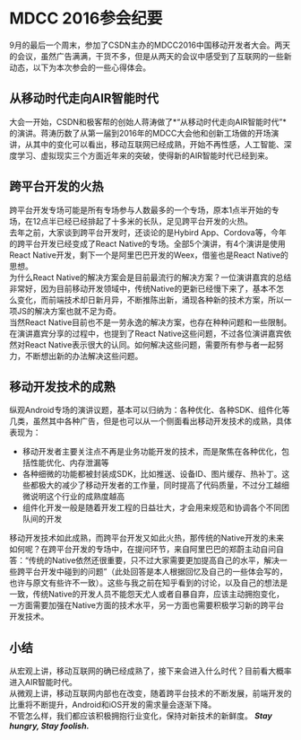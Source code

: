 # MDCC 2016参会纪要
9月的最后一个周末，参加了CSDN主办的MDCC2016中国移动开发者大会。两天的会议，虽然广告满满，干货不多，但是从两天的会议中感受到了互联网的一些新动态，以下为本次参会的一些心得体会。
## 从移动时代走向AIR智能时代
大会一开始，CSDN和极客帮的创始人蒋涛做了*“从移动时代走向AIR智能时代”* 的演讲。蒋涛历数了从第一届到2016年的MDCC大会他和创新工场做的开场演讲，从其中的变化可以看出，移动互联网已经成熟，开始不再性感，人工智能、深度学习、虚拟现实三个方面近年来的突破，使得新的AIR智能时代已经到来。 
<br>
## 跨平台开发的火热
跨平台开发专场可能是所有专场参与人数最多的一个专场，原本1点半开始的专场，在12点半已经已经排起了十多米的长队，足见跨平台开发的火热。
<br>
去年之前，大家谈到跨平台开发时，还谈论的是Hybird App、Cordova等，今年的跨平台开发已经变成了React Native的专场。全部5个演讲，有4个演讲是使用React Native开发，剩下一个是阿里巴巴开发的Weex，借鉴也是React Native的思想。
<br>
为什么React Native的解决方案会是目前最流行的解决方案？一位演讲嘉宾的总结非常好，因为目前移动开发领域中，传统Native的更新已经慢下来了，基本不怎么变化，而前端技术却日新月异，不断推陈出新，涌现各种新的技术方案，所以一项JS的解决方案也就不足为奇。
<br>
当然React Native目前也不是一劳永逸的解决方案，也存在种种问题和一些限制。在演讲嘉宾分享的过程中，也提到了React Native这些问题，不过各位演讲嘉宾依然对React Native表示很大的认同。如何解决这些问题，需要所有参与者一起努力，不断想出新的办法解决这些问题。
## 移动开发技术的成熟
纵观Android专场的演讲议题，基本可以归纳为：各种优化、各种SDK、组件化等几类，虽然其中各种广告，但是也可以从一个侧面看出移动开发技术的成熟，具体表现为：
+ 移动开发者主要关注点不再是业务功能开发的技术，而是聚焦在各种优化，包括性能优化、内存泄漏等
+ 各种细微的功能都被封装成SDK，比如推送、设备ID、图片缓存、热补丁。这些都极大的减少了移动开发者的工作量，同时提高了代码质量，不过分工越细微说明这个行业的成熟度越高
+ 组件化开发一般是随着开发工程的日益壮大，才会用来规范和协调各个不同团队间的开发

移动开发技术如此成熟，而跨平台开发又如此火热，那传统的Native开发的未来如何呢？在跨平台开发的专场中，在提问环节，来自阿里巴巴的郑蔚主动自问自答：“传统的Native依然还很重要，只不过大家需要更加提高自己的水平，解决一些跨平台开发中碰到的问题”（此处回答是本人根据回忆及自己的一些体会写的，也许与原文有些许不一致）。这些与我之前在知乎看到的讨论，以及自己的想法是一致，传统Native的开发人员不能怨天尤人或者自暴自弃，应该主动拥抱变化，一方面需要加强在Native方面的技术水平，另一方面也需要积极学习新的跨平台开发技术。
## 小结
从宏观上讲，移动互联网的确已经成熟了，接下来会进入什么时代？目前看大概率进入AIR智能时代。<br>
从微观上讲，移动互联网内部也在改变，随着跨平台技术的不断发展，前端开发的比重将不断提升，Android和iOS开发的需求量会逐渐下降。<br>
不管怎么样，我们都应该积极拥抱行业变化，保持对新技术的新鲜度。 ***Stay hungry, Stay foolish.***
